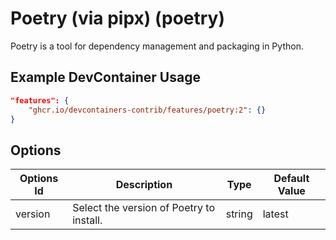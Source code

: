 
# Poetry (via pipx) (poetry)

Poetry is a tool for dependency management and packaging in Python.

## Example DevContainer Usage

```json
"features": {
    "ghcr.io/devcontainers-contrib/features/poetry:2": {}
}
```

## Options

| Options Id | Description | Type | Default Value |
|-----|-----|-----|-----|
| version | Select the version of Poetry to install. | string | latest |


